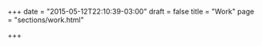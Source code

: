 +++
date = "2015-05-12T22:10:39-03:00"
draft = false
title = "Work"
page = "sections/work.html"

+++
